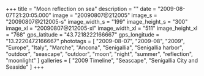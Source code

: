 +++
title = "Moon reflection on sea"
description = ""
date = "2009-08-07T21:20:05.000"
image = "20090807@212005"
image_s = "20090807@212005-s"
image_width_s = "199"
image_height_s = "300"
image_xl = "20090807@212005-xl"
image_width_xl = "511"
image_height_xl = "768"
gps_latitude = "43.7218222166667"
gps_longitude = "13.2220472166667"
phototags = [ "2009-08-07", "2009-08", "2009", "Europe", "Italy", "Marche", "Ancona", "Senigallia", "Senigallia harbor", "outdoor", "seascape", "outdoor", "moon", "night", "summer", "reflection", "moonlight" ]
galleries = [ "2009 Timeline", "Seascape", "Senigallia City and Seaside" ]
+++
